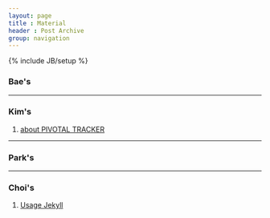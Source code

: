 ```yaml
---
layout: page
title : Material
header : Post Archive
group: navigation
---
```

{% include JB/setup %}

### Bae's

***
### Kim's
1. [about PIVOTAL TRACKER](http://www.slideshare.net/AshyGrey/pivotal-tracker-13874440)

***
### Park's

***
### Choi's
1. [Usage Jekyll](http://www.slideshare.net/AstinChoi/usage-jekyll)
